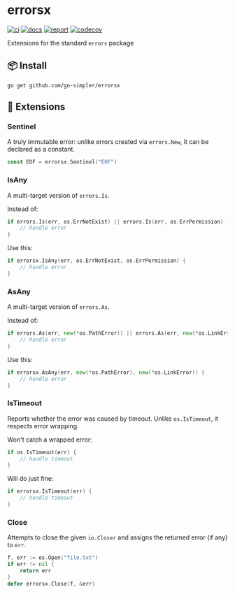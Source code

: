 # errorsx

[![ci](https://github.com/go-simpler/errorsx/actions/workflows/go.yml/badge.svg)](https://github.com/go-simpler/errorsx/actions/workflows/go.yml)
[![docs](https://pkg.go.dev/badge/github.com/go-simpler/errorsx.svg)](https://pkg.go.dev/github.com/go-simpler/errorsx)
[![report](https://goreportcard.com/badge/github.com/go-simpler/errorsx)](https://goreportcard.com/report/github.com/go-simpler/errorsx)
[![codecov](https://codecov.io/gh/go-simpler/errorsx/branch/main/graph/badge.svg)](https://codecov.io/gh/go-simpler/errorsx)

Extensions for the standard `errors` package

## 📦 Install

```shell
go get github.com/go-simpler/errorsx
```

## 🧩 Extensions

### Sentinel

A truly immutable error: unlike errors created via `errors.New`, it can be
declared as a constant.

```go
const EOF = errorsx.Sentinel("EOF")
```

### IsAny

A multi-target version of `errors.Is`.

Instead of:

```go
if errors.Is(err, os.ErrNotExist) || errors.Is(err, os.ErrPermission) {
	// handle error
}
```

Use this:

```go
if errorsx.IsAny(err, os.ErrNotExist, os.ErrPermission) {
	// handle error
}
```

### AsAny

A multi-target version of `errors.As`.

Instead of:

```go
if errors.As(err, new(*os.PathError)) || errors.As(err, new(*os.LinkError)) {
	// handle error
}
```

Use this:

```go
if errorsx.AsAny(err, new(*os.PathError), new(*os.LinkError)) {
	// handle error
}
```

### IsTimeout

Reports whether the error was caused by timeout. Unlike `os.IsTimeout`, it
respects error wrapping.

Won't catch a wrapped error:

```go
if os.IsTimeout(err) {
	// handle timeout
}
```

Will do just fine:

```go
if errorsx.IsTimeout(err) {
	// handle timeout
}
```

### Close

Attempts to close the given `io.Closer` and assigns the returned error (if any) to `err`.

```go
f, err := os.Open("file.txt")
if err != nil {
	return err
}
defer errorsx.Close(f, &err)
```
